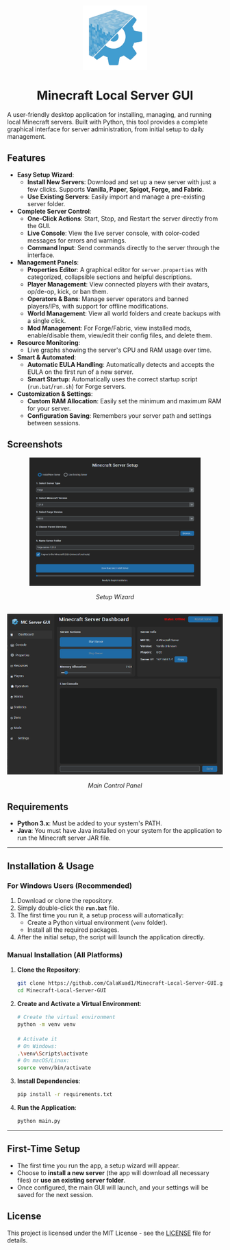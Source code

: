 <div align="center">
  <img src="assets/logo.png" alt="Logo" width="150">
  <h1>Minecraft Local Server GUI</h1>
</div>

A user-friendly desktop application for installing, managing, and running local Minecraft servers. Built with Python, this tool provides a complete graphical interface for server administration, from initial setup to daily management.

## Features

- **Easy Setup Wizard**:
  - **Install New Servers**: Download and set up a new server with just a few clicks. Supports **Vanilla, Paper, Spigot, Forge, and Fabric**.
  - **Use Existing Servers**: Easily import and manage a pre-existing server folder.
- **Complete Server Control**:
  - **One-Click Actions**: Start, Stop, and Restart the server directly from the GUI.
  - **Live Console**: View the live server console, with color-coded messages for errors and warnings.
  - **Command Input**: Send commands directly to the server through the interface.
- **Management Panels**:
  - **Properties Editor**: A graphical editor for `server.properties` with categorized, collapsible sections and helpful descriptions.
  - **Player Management**: View connected players with their avatars, op/de-op, kick, or ban them.
  - **Operators & Bans**: Manage server operators and banned players/IPs, with support for offline modifications.
  - **World Management**: View all world folders and create backups with a single click.
  - **Mod Management**: For Forge/Fabric, view installed mods, enable/disable them, view/edit their config files, and delete them.
- **Resource Monitoring**:
  - Live graphs showing the server's CPU and RAM usage over time.
- **Smart & Automated**:
  - **Automatic EULA Handling**: Automatically detects and accepts the EULA on the first run of a new server.
  - **Smart Startup**: Automatically uses the correct startup script (`run.bat`/`run.sh`) for Forge servers.
- **Customization & Settings**:
  - **Custom RAM Allocation**: Easily set the minimum and maximum RAM for your server.
  - **Configuration Saving**: Remembers your server path and settings between sessions.

## Screenshots

<div align="center">
  <img src="assets/ServerSetup.png" alt="Server Setup Wizard" width="400">
  <p><em>Setup Wizard</em></p>
  <br>
  <img src="assets/ControlPanel.png" alt="Main Control Panel" width="700">
  <p><em>Main Control Panel</em></p>
</div>

## Requirements

- **Python 3.x**: Must be added to your system's PATH.
- **Java**: You must have Java installed on your system for the application to run the Minecraft server JAR file.

---

## Installation & Usage

### For Windows Users (Recommended)

1.  Download or clone the repository.
2.  Simply double-click the **`run.bat`** file.
3.  The first time you run it, a setup process will automatically:
    - Create a Python virtual environment (`venv` folder).
    - Install all the required packages.
4.  After the initial setup, the script will launch the application directly.

### Manual Installation (All Platforms)

1.  **Clone the Repository**:
    ```sh
    git clone https://github.com/CalaKuad1/Minecraft-Local-Server-GUI.git
    cd Minecraft-Local-Server-GUI
    ```
2.  **Create and Activate a Virtual Environment**:
    ```sh
    # Create the virtual environment
    python -m venv venv

    # Activate it
    # On Windows:
    .\venv\Scripts\activate
    # On macOS/Linux:
    source venv/bin/activate
    ```
3.  **Install Dependencies**:
    ```sh
    pip install -r requirements.txt
    ```
4.  **Run the Application**:
    ```sh
    python main.py
    ```

---

## First-Time Setup

- The first time you run the app, a setup wizard will appear.
- Choose to **install a new server** (the app will download all necessary files) or **use an existing server folder**.
- Once configured, the main GUI will launch, and your settings will be saved for the next session.

## License

This project is licensed under the MIT License - see the [LICENSE](LICENSE) file for details.
